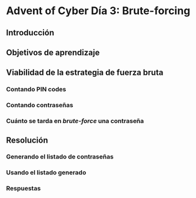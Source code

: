 # Advent of Cyber Día 3: Brute-forcing

## Introducción

## Objetivos de aprendizaje

## Viabilidad de la estrategia de fuerza bruta

### Contando PIN codes

### Contando contraseñas

### Cuánto se tarda en *brute-force* una contraseña

## Resolución

### Generando el listado de contraseñas

### Usando el listado generado

### Respuestas
